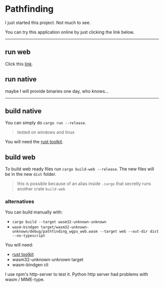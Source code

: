 # Pathfinding
I just started this project. Not much to see.

You can try this application online by just clicking the link below.

---
## run web
Click this [link](https://askeladd123.github.io/pathfinding-wgpu/).

## run native
maybe I will provide binaries one day, who knows...

---
## build native
You can simply do `cargo run --release`.
> tested on windows and linux

You will need the [rust toolkit](https://www.rust-lang.org/tools/install).

## build web
To build web ready files run `cargo build-web --release`. The new files will be in the new `dist` folder.
> this is possible because of an alias inside `.cargo` that secretly runs another crate `build-web`

### alternatives
You can build manually with:
- `cargo build --target wasm32-unknown-unknown`
- `wasm-bindgen target/wasm32-unknown-unknown/debug/pathfinding_wgpu_web.wasm --target web --out-dir dist --no-typescript`

You will need:
- [rust toolkit](https://www.rust-lang.org/tools/install)
- wasm32-unknown-unknown target
- wasm-bindgen cli

I use npm's http-server to test it. Python http server had problems with wasm / MIME-type.
